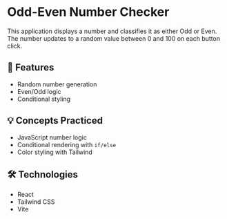 # Odd-Even Number Checker

This application displays a number and classifies it as either Odd or Even. The number updates to a random value between 0 and 100 on each button click.

## 🚀 Features
- Random number generation
- Even/Odd logic
- Conditional styling

## 💡 Concepts Practiced
- JavaScript number logic
- Conditional rendering with `if/else`
- Color styling with Tailwind

## 🛠 Technologies
- React
- Tailwind CSS
- Vite
